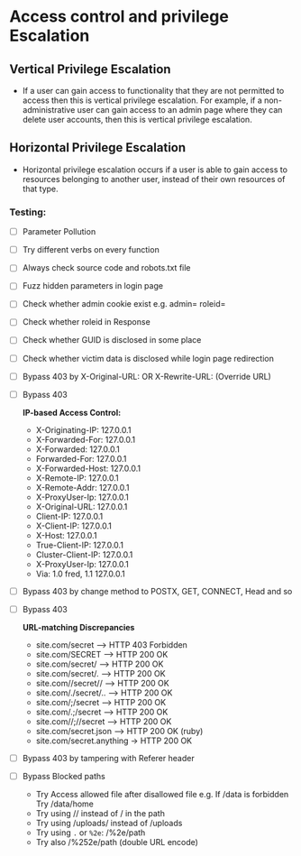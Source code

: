 # Access control and privilege Escalation

## Vertical Privilege Escalation
- If a user can gain access to functionality that they are not permitted to access then this is vertical privilege escalation. For example, if a non-administrative user can gain access to an admin page where they can delete user accounts, then this is vertical privilege escalation.

## Horizontal Privilege Escalation
- Horizontal privilege escalation occurs if a user is able to gain access to resources belonging to another user, instead of their own resources of that type.

### Testing:
- [ ]  Parameter Pollution
- [ ]  Try different verbs on every function
- [ ]  Always check source code and robots.txt file
- [ ]  Fuzz hidden parameters in login page
- [ ]  Check whether admin cookie exist e.g. admin= roleid=
- [ ]  Check whether roleid in Response
- [ ]  Check whether GUID is disclosed in some place
- [ ]  Check whether victim data is disclosed while login page redirection
- [ ]  Bypass 403 by X-Original-URL: OR X-Rewrite-URL: (Override URL)
- [ ]  Bypass 403
    
    **IP-based Access Control:**
    
    - X-Originating-IP: 127.0.0.1
    - X-Forwarded-For: 127.0.0.1
    - X-Forwarded: 127.0.0.1
    - Forwarded-For: 127.0.0.1
    - X-Forwarded-Host: 127.0.0.1
    - X-Remote-IP: 127.0.0.1
    - X-Remote-Addr: 127.0.0.1
    - X-ProxyUser-Ip: 127.0.0.1
    - X-Original-URL: 127.0.0.1
    - Client-IP: 127.0.0.1
    - X-Client-IP: 127.0.0.1
    - X-Host: 127.0.0.1
    - True-Client-IP: 127.0.0.1
    - Cluster-Client-IP: 127.0.0.1
    - X-ProxyUser-Ip: 127.0.0.1
    - Via: 1.0 fred, 1.1 127.0.0.1
- [ ]  Bypass 403 by change method to POSTX,  GET, CONNECT, Head and so
- [ ]  Bypass 403
    
    **URL-matching Discrepancies**
    
    - site.com/secret –> HTTP 403 Forbidden
    - site.com/SECRET –> HTTP 200 OK
    - site.com/secret/ –> HTTP 200 OK
    - site.com/secret/. –> HTTP 200 OK
    - site.com//secret// –> HTTP 200 OK
    - site.com/./secret/.. –> HTTP 200 OK
    - site.com/;/secret –> HTTP 200 OK
    - site.com/.;/secret –> HTTP 200 OK
    - site.com//;//secret –> HTTP 200 OK
    - site.com/secret.json –> HTTP 200 OK (ruby)
    - site.com/secret.anything -> HTTP 200 OK
- [ ]  Bypass 403 by tampering with Referer header
- [ ]  Bypass Blocked paths 
    - Try Access allowed file after disallowed file e.g. If /data is forbidden Try /data/home
    - Try using // instead of / in the path
    - Try using /uploads/ instead of /uploads
    - Try using `.` or `%2e`: /%2e/path
    - Try also /%252e/path (double URL encode)